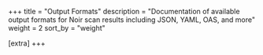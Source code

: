 +++
title = "Output Formats"
description = "Documentation of available output formats for Noir scan results including JSON, YAML, OAS, and more"
weight = 2
sort_by = "weight"

[extra]
+++
